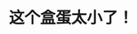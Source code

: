 ---
layout: video
title: 这个盒蛋太小了！
categories: video
description:
videoType: bilibili
videoUrl: //player.bilibili.com/player.html?aid=29197342&page=1
---